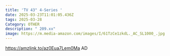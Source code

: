 ```yaml
---
title: 'TV 43" 4-Series '
date: 2025-03-23T11:01:05.436Z
tags: 2025-03-28
Category: OTHER
description: " 209.xx"
image: https://m.media-amazon.com/images/I/61TzCe1zkdL._AC_SL1000_.jpg
---
```



https://amzlink.to/az0Eua7Lem0Ma    AD